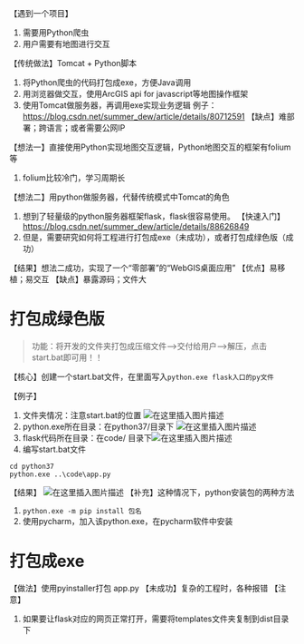 
【遇到一个项目】
1. 需要用Python爬虫
2. 用户需要有地图进行交互

【传统做法】Tomcat + Python脚本
1. 将Python爬虫的代码打包成exe，方便Java调用
2. 用浏览器做交互，使用ArcGIS api for javascript等地图操作框架
3. 使用Tomcat做服务器，再调用exe实现业务逻辑
例子：https://blog.csdn.net/summer_dew/article/details/80712591
【缺点】难部署；跨语言；或者需要公网IP

【想法一】直接使用Python实现地图交互逻辑，Python地图交互的框架有folium等
1. folium比较冷门，学习周期长

【想法二】用python做服务器，代替传统模式中Tomcat的角色

1. 想到了轻量级的python服务器框架flask，flask很容易使用。
【快速入门】https://blog.csdn.net/summer_dew/article/details/88626849
3. 但是，需要研究如何将工程进行打包成exe（未成功），或者打包成绿色版（成功）

【结果】想法二成功，实现了一个“零部署”的“WebGIS桌面应用”
【优点】易移植；易交互
【缺点】暴露源码；文件大



# 打包成绿色版
> 功能：将开发的文件夹打包成压缩文件-->交付给用户-->解压，点击start.bat即可用！！

【核心】创建一个start.bat文件，在里面写入`python.exe flask入口的py文件`

【例子】
1. 文件夹情况：注意start.bat的位置
![在这里插入图片描述](https://img-blog.csdnimg.cn/20190407093625723.png)
2. python.exe所在目录：在python37/目录下
![在这里插入图片描述](https://img-blog.csdnimg.cn/20190407093724600.png?x-oss-process=image/watermark,type_ZmFuZ3poZW5naGVpdGk,shadow_10,text_aHR0cHM6Ly9ibG9nLmNzZG4ubmV0L3N1bW1lcl9kZXc=,size_16,color_FFFFFF,t_70)
3. flask代码所在目录：在code/ 目录下![在这里插入图片描述](https://img-blog.csdnimg.cn/20190407093843590.png?x-oss-process=image/watermark,type_ZmFuZ3poZW5naGVpdGk,shadow_10,text_aHR0cHM6Ly9ibG9nLmNzZG4ubmV0L3N1bW1lcl9kZXc=,size_16,color_FFFFFF,t_70)
4. 编写start.bat文件
```
cd python37
python.exe ..\code\app.py
```


【结果】
![在这里插入图片描述](https://img-blog.csdnimg.cn/20190407094031908.png?x-oss-process=image/watermark,type_ZmFuZ3poZW5naGVpdGk,shadow_10,text_aHR0cHM6Ly9ibG9nLmNzZG4ubmV0L3N1bW1lcl9kZXc=,size_16,color_FFFFFF,t_70)
【补充】这种情况下，python安装包的两种方法

1. `python.exe -m pip install 包名`
2. 使用pycharm，加入该python.exe，在pycharm软件中安装
# 打包成exe
【做法】使用pyinstaller打包 app.py
【未成功】复杂的工程时，各种报错
【注意】
1. 如果要让flask对应的网页正常打开，需要将templates文件夹复制到dist目录下